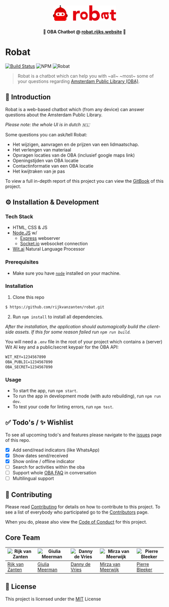 <h1 align="center">
	<img width="200" src="media/robat_icon-logo.png" alt="Logo">
	<br>
</h1>

<p align="center">
	<b>🤖 OBA Chatbot @ <a href="http://robat.rijks.website">robat.rijks.website</a> 🤖</b>
</p>

# Robat
[![Build Status](https://semaphoreci.com/api/v1/rijkvanzanten/robat/branches/master/shields_badge.svg)](https://semaphoreci.com/rijkvanzanten/robat)
![NPM](https://img.shields.io/npm/v/npm.svg)
![Robat](https://img.shields.io/badge/🤖-robat-E30111.svg)


> Robat is a chatbot which can help you with ~all~ ~most~ some of your questions regarding  [Amsterdam Public Library (OBA)](http://oba.nl).

## :book: Introduction
Robat is a web-based chatbot which (from any device) can answer questions about the Amsterdam Public Library.

*Please note: the whole UI is in dutch 🇳🇱*

Some questions you can ask/tell Robat:  
* Het wijzigen, aanvragen en de prijzen van een lidmaatschap.
* Het verlengen van materiaal
* Opvragen locaties van de OBA (inclusief google maps link)
* Openingstijden van OBA locatie
* Contactinformatie van een OBA locatie
* Het kwijtraken van je pas

To view a full in-depth report of this project you can view the [GitBook](https://dandevri.gitbooks.io/oba) of this project.

## ⚙️ Installation & Development

### Tech Stack
- HTML, CSS & JS
- [Node.JS](http://nodejs.org) w/
  - [Express](https://expressjs.com) webserver
  - [Socket.io](http://socket.io) websocket connection
- [Wit.ai](http://wit.ai) Natural Language Processor

### Prerequisites
* Make sure you have [`node`](https://nodejs.org/en/) installed on your machine.

### Installation
1. Clone this repo
```bash
$ https://github.com/rijkvanzanten/robat.git
```

2. Run `npm install` to install all dependencies.

*After the installation, the application should automagically build the client-side assets. If this for some reason failed run `npm run build`.*

You will need a `.env` file in the root of your project which contains a (server) Wit AI key and a public/secret keypair for the OBA API:
```
WIT_KEY=1234567890
OBA_PUBLIC=1234567890
OBA_SECRET=1234567890
```

### Usage
* To start the app, run `npm start`.
* To run the app in development mode (with auto rebuilding), run `npm run dev`.
* To test your code for linting errors, run `npm test`.

## :white_check_mark: Todo's /  :sparkles: Wishlist
To see all upcoming todo's and features please navigate to the [issues](https://github.com/rijkvanzanten/robat/issues) page of this repo.

- [x] Add send/read indicators (like WhatsApp)
- [x] Show dates send/received
- [x] Show online / offline indicator
- [ ] Search for activities within the oba
- [ ] Support whole [OBA FAQ](https://www.oba.nl/oba/english/frequently-asked-questions.html) in conversation
- [ ] Multilingual support

## :page_facing_up: Contributing
Please read [Contributing](CONTRIBUTING.md) for details on how to contribute to this project.
To see a list of everybody who participated go to the [Contributors](https://github.com/rijkvanzanten/robat/graphs/contributors) page.

When you do, please also view the [Code of Conduct](CODE_OF_CONDUCT.md) for this project.

## Core Team
![Rijk van Zanten](https://avatars0.githubusercontent.com/u/9141017?v=3&s=460) | ![Giulia Meerman](https://avatars0.githubusercontent.com/u/14131081?v=3&s=460) | ![Danny de Vries](https://avatars1.githubusercontent.com/u/22084444?v=3&s=460) | ![Mirza van Meerwijk](https://avatars2.githubusercontent.com/u/12242967?v=3&s=460) | ![Pierre Bleeker](https://avatars0.githubusercontent.com/u/12711649?v=3&s=460)
---|---|---|---|---
[Rijk van Zanten](https://github.com/rijkvanzanten) | [Giulia Meerman](https://github.com/GiuliaM) | [Danny de Vries](https://github.com/dandevri) | [Mirza van Meerwijk](https://github.com/Mimaaa) | [Pierre Bleeker](https://github.com/pierman1)

## 📃 License
This project is licensed under the [MIT](LICENSE) License
